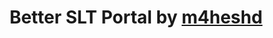 <h1 align="center">  
Better SLT Portal by <a href="https://github.com/m4heshd">m4heshd</a>  
</h1> 